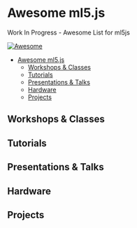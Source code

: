 # Awesome ml5.js
Work In Progress - Awesome List for ml5js

[![Awesome](https://awesome.re/badge-flat2.svg)](https://awesome.re)

- [Awesome ml5.js](#awesome-ml5js)
  - [Workshops & Classes](#workshops--classes)
  - [Tutorials](#tutorials)
  - [Presentations & Talks](#presentations--talks)
  - [Hardware](#hardware)
  - [Projects](#projects)


## Workshops & Classes

## Tutorials

## Presentations & Talks

## Hardware 

## Projects
